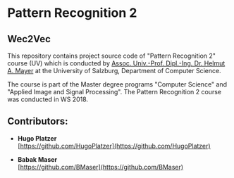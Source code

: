 # Pattern Recognition 2

## Wec2Vec 

This repository contains project source code of "Pattern Recognition 2" course (UV) which is conducted by 
[Assoc. Univ.-Prof. Dipl.-Ing. Dr. Helmut A. Mayer](https://www.cosy.sbg.ac.at/~helmut/helmut.html) at the University of Salzburg, Department of Computer Science.

The course is part of the Master degree programs "Computer Science" and "Applied Image and Signal Processing".
The Pattern Recognition 2 course was conducted in WS 2018.

## Contributors:
- **Hugo Platzer** <br/>
   [https://github.com/HugoPlatzer](https://github.com/HugoPlatzer)
   
- **Babak Maser** <br/>
   [https://github.com/BMaser](https://github.com/BMaser)
   

